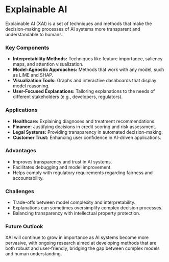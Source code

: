# Explainable AI

Explainable AI (XAI) is a set of techniques and methods that make the decision-making processes of AI systems more transparent and understandable to humans.

### Key Components
- **Interpretability Methods:** Techniques like feature importance, saliency maps, and attention visualization.
- **Model-Agnostic Approaches:** Methods that work with any model, such as LIME and SHAP.
- **Visualization Tools:** Graphs and interactive dashboards that display model reasoning.
- **User-Focused Explanations:** Tailoring explanations to the needs of different stakeholders (e.g., developers, regulators).

### Applications
- **Healthcare:** Explaining diagnoses and treatment recommendations.
- **Finance:** Justifying decisions in credit scoring and risk assessment.
- **Legal Systems:** Providing transparency in automated decision-making.
- **Customer Trust:** Enhancing user confidence in AI-driven applications.

### Advantages
- Improves transparency and trust in AI systems.
- Facilitates debugging and model improvement.
- Helps comply with regulatory requirements regarding fairness and accountability.

### Challenges
- Trade-offs between model complexity and interpretability.
- Explanations can sometimes oversimplify complex decision processes.
- Balancing transparency with intellectual property protection.

### Future Outlook
XAI will continue to grow in importance as AI systems become more pervasive, with ongoing research aimed at developing methods that are both robust and user-friendly, bridging the gap between complex models and human understanding.

